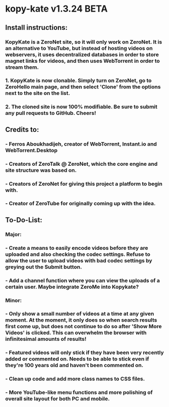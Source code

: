 # kopy-kate v1.3.24 BETA

## Install instructions:

### KopyKate is a ZeroNet site, so it will only work on ZeroNet. It is an alternative to YouTube, but instead of hosting videos on webservers, it uses decentralized databases in order to store magnet links for videos, and then uses WebTorrent in order to stream them.

### 1. KopyKate is now clonable. Simply turn on ZeroNet, go to ZeroHello main page, and then select 'Clone' from the options next to the site on the list.
### 2. The cloned site is now 100% modifiable. Be sure to submit any pull requests to GitHub. Cheers!

## Credits to:

### - Ferros Aboukhadijeh, creator of WebTorrent, Instant.io and WebTorrent.Desktop
### - Creators of ZeroTalk @ ZeroNet, which the core engine and site structure was based on.
### - Creators of ZeroNet for giving this project a platform to begin with.
### - Creator of ZeroTube for originally coming up with the idea.

## To-Do-List:

### Major:
### - Create a means to easily encode videos before they are uploaded and also checking the codec settings. Refuse to allow the user to upload videos with bad codec settings by greying out the Submit button.
### - Add a channel function where you can view the uploads of a certain user. Maybe integrate ZeroMe into Kopykate?

### Minor:
### - Only show a small number of videos at a time at any given moment. At the moment, it only does so when search results first come up, but does not continue to do so after 'Show More Videos' is clicked. This can overwhelm the browser with infinitesimal amounts of results!
### - Featured videos will only stick if they have been very recently added or commented on. Needs to be able to stick even if they're 100 years old and haven't been commented on. 
### - Clean up code and add more class names to CSS files.
### - More YouTube-like menu functions and more polishing of overall site layout for both PC and mobile.
